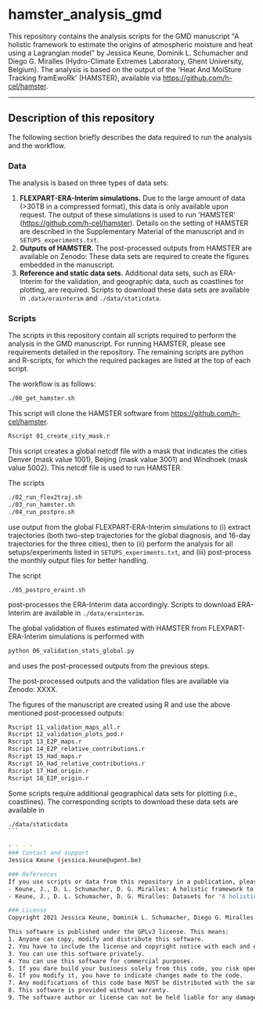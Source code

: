 # hamster_analysis_gmd
This repository contains the analysis scripts for the GMD manuscript "A holistic framework to estimate the origins of atmospheric moisture and heat using a Lagrangian model" by Jessica Keune, Dominik L. Schumacher and Diego G. Miralles (Hydro-Climate Extremes Laboratory, Ghent University, Belgium). The analysis is based on the output of the 'Heat And MoiSture Tracking framEwoRk' (HAMSTER), available via https://github.com/h-cel/hamster. 

- - - -
## Description of this repository

The following section briefly describes the data required to run the analysis and the workflow. 

### Data 
The analysis is based on three types of data sets: 
1. **FLEXPART-ERA-Interim simulations.** Due to the large amount of data (>30TB in a compressed format), this data is only available upon request. The output of these simulations is used to run 'HAMSTER' (https://github.com/h-cel/hamster). Details on the setting of HAMSTER are described in the Supplementary Material of the manuscript and in `SETUPS_experiments.txt`.
2. **Outputs of HAMSTER.** The post-processed outputs from HAMSTER are available on Zenodo: These data sets are required to create the figures embedded in the manuscript.  
3. **Reference and static data sets.** Additional data sets, such as ERA-Interim for the validation, and geographic data, such as coastlines for plotting, are required. Scripts to download these data sets are available in `.data/erainterim` and `./data/staticdata`. 

### Scripts
The scripts in this repository contain all scripts required to perform the analysis in the GMD manuscript. For running HAMSTER, please see requirements detailed in the repository. The remaining scripts are python and R-scripts, for which the required packages are listed at the top of each script. 

The workflow is as follows: 
```bash
./00_get_hamster.sh
```
This script will clone the HAMSTER software from https://github.com/h-cel/hamster.
```bash
Rscript 01_create_city_mask.r 
```
This script creates a global netcdf file with a mask that indicates the cities Denver (mask value 1001), Beijing (mask value 3001) and Windhoek (mask value 5002). This netcdf file is used to run HAMSTER. 

The scripts
```bash
./02_run_flex2traj.sh
./03_run_hamster.sh
./04_run_postpro.sh
```
use output from the global FLEXPART-ERA-Interim simulations to (i) extract trajectories (both two-step trajectories for the global diagnosis, and 16-day trajectories for the three cities), then to (ii) perform the analysis for all setups/experiments listed in `SETUPS_experiments.txt`, and (iii) post-process the monthly output files for better handling. 

The script 
```
./05_postpro_eraint.sh
```
post-processes the ERA-Interim data accordingly. Scripts to download ERA-Interim are available in `./data/erainterim`. 

The global validation of fluxes estimated with HAMSTER from FLEXPART-ERA-Interim simulations is performed with
```bash
python 06_validation_stats_global.py
```
and uses the post-processed outputs from the previous steps. 

The post-processed outputs and the validation files are available via Zenodo: XXXX. 

The figures of the manuscript are created using R and use the above mentioned post-processed outputs: 
```bash
Rscript 11_validation_maps_all.r
Rscript 12_validation_plots_pod.r
Rscript 13_E2P_maps.r
Rscript 14_E2P_relative_contributions.r
Rscript 15_Had_maps.r
Rscript 16_Had_relative_contributions.r
Rscript 17_Had_origin.r
Rscript 18_E2P_origin.r
```

Some scripts require additional geographical data sets for plotting (i.e., coastlines). The corresponding scripts to download these data sets are available in  
````bash
./data/staticdata
```

- - - -
### Contact and support
Jessica Keune (jessica.keune@ugent.be)

### References
If you use scripts or data from this repository in a publication, please add a link to this repository to the Acknowledgements and cite the following references:
- Keune, J., D. L. Schumacher, D. G. Miralles: A holistic framework to estimate the origins of atmospheric moisture and heat using a Lagrangian model.
- Keune, J., D. L. Schumacher, D. G. Miralles: Datasets for "A holistic framework to estimate the origins of atmospheric moisture and heat using a Lagrangian model", Zenodo. 

### License
Copyright 2021 Jessica Keune, Dominik L. Schumacher, Diego G. Miralles. 

This software is published under the GPLv3 license. This means: 
1. Anyone can copy, modify and distribute this software. 
2. You have to include the license and copyright notice with each and every distribution.
3. You can use this software privately.
4. You can use this software for commercial purposes.
5. If you dare build your business solely from this code, you risk open-sourcing the whole code base.
6. If you modify it, you have to indicate changes made to the code.
7. Any modifications of this code base MUST be distributed with the same license, GPLv3.
8. This software is provided without warranty.
9. The software author or license can not be held liable for any damages inflicted by the software.
